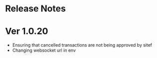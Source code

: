 # Release Notes  

# Ver 1.0.20

- Ensuring that cancelled transactions are not being approved by sitef
- Changing websocket url in env